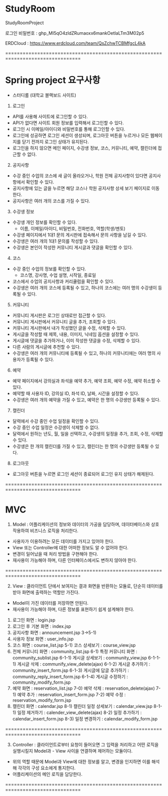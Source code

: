 # StudyRoom
StudyRoomProject

로그인 비밀번호 : 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

ERDCloud : https://www.erdcloud.com/team/QsZchwTCBMfgcL4kA

================================================================================

# Spring project 요구사항

- 스터디룸 (대학교 블랙보드 사이트)

1. 로그인
- API를 사용해 사이트에 로그인할 수 있다.
- API가 없다면 사이트 회원 정보를 입력해서 로그인할 수 있다.
- 로그인 시 이메일/아이디와 비밀번호를 통해 로그인할 수 있다.
- 로그인에 성공하면 로그인 세션이 생성되며, 로그아웃 버튼을 누르거나 모든 웹페이지를 닫기 전까지 로그인 상태가 유지된다.
- 로그인을 하지 않으면 메인 페이지, 수강생 정보, 코스, 커뮤니티, 예약, 캘린더에 접근할 수 없다.

2. 공지사항
- 수강 중인 수업의 코스에 새 글이 올라오거나, 학원 전체 공지사항이 있다면 공지사항에서 확인할 수 있다.
- 공지사항에 있는 글을 누르면 해당 코스나 학원 공지사항 상세 보기 페이지로 이동한다.
- 공지사항은 여러 개의 코스를 가질 수 있다.

3. 수강생 정보
- 수강생 개인 정보를 확인할 수 있다.
	- 이름, 이메일/아이디, 비밀번호, 전화번호, 역할(학생/멘토)
- 수강생 페이지에서 1대1 문의 게시판에 접속해서 문의 사항을 남길 수 있다.
- 수강생은 여러 개의 1대1 문의를 작성할 수 있다.
- 수강생은 본인이 작성한 커뮤니티 게시글과 댓글을 확인할 수 있다.

4. 코스
- 수강 중인 수업의 정보를 확인할 수 있다.
	- 코스명, 강사명, 수업 설명, 시작일, 종료일
- 코스에서 수업의 공지사항과 커리큘럼을 확인할 수 있다.
- 수강생은 여러 개의 코스에 등록될 수 있고, 하나의 코스에는 여러 명의 수강생이 등록될 수 있다.

5. 커뮤니티
- 커뮤니티 게시판은 로그인 상태로만 접근할 수 있다.
- 커뮤니티 게시판에서 커뮤니티 글을 추가, 조회할 수 있다.
- 커뮤니티 게시판에서 내가 작성했던 글을 수정, 삭제할 수 있다.
- 게시글을 작성할 때 제목, 내용, 이미지, 닉네임 옵션을 설정할 수 있다.
- 게시글에 댓글을 추가하거나, 이미 작성한 댓글을 수정, 삭제할 수 있다.
- 다른 사람의 게시글에 추천할 수 있다.
- 수강생은 여러 개의 커뮤니티에 등록될 수 있고, 하나의 커뮤니티에는 여러 명의 사용자가 등록될 수 있다.

6. 예약
- 예약 페이지에서 강의실과 좌석을 예약 추가, 예약 조회, 예약 수정, 예약 취소할 수 있다.
- 예약할 때 사용자 ID, 강의실 ID, 좌석 ID, 날짜, 시간을 설정할 수 있다.
- 수강생은 여러 개의 예약을 가질 수 있고, 예약은 한 명의 수강생만 등록될 수 있다.

7. 캘린더
- 달력에서 수강 중인 수업 일정을 확인할 수 있다.
- 수강 중인 수업 일정은 수강생이 삭제할 수 없다.
- 달력에서 원하는 년도, 월, 일을 선택하고, 수강생의 일정을 추가, 조회, 수정, 삭제할 수 있다.
- 수강생은 한 개의 캘린더를 가질 수 있고, 캘린더는 한 명의 수강생만 등록될 수 있다.

8. 로그아웃
- 로그아웃 버튼을 누르면 로그인 세션이 종료되어 로그인 유지 상태가 해제된다.

================================================================================
# MVC

1. Model : 어플리케이션의 정보와 데이터의 가공을 담당하며, 데이터베이스와 상호 작용하여 비즈니스 로직을 처리한다.
- 사용자가 이용하려는 모든 데이터를 가지고 있어야 한다.
- View 또는 Controller에 대한 어떠한 정보도 알 수 없어야 한다.
- 변경이 일어났을 때 처리 방법을 구현해야 한다.
- 재사용이 가능해야 하며, 다른 인터페이스에서도 변하지 않아야 한다.

================================================================================

2. View : 클라이언트 단에서 보여지는 결과 화면을 반환하는 모듈로, 단순히 데이터를 받아 화면에 출력하는 역할만 가진다.
- Model이 가진 데이터를 저장하면 안된다.
- 재사용이 가능해야 하며, 다른 정보를 표현하기 쉽게 설계해야 한다.

1) 로그인 화면 : login.jsp
2) 로그인 후 기본 화면 : index.jsp
3) 공지사항 화면 : announcement.jsp
	3->5-1)
4) 사용자 정보 화면 : user_info.jsp
5) 코스 화면 : course_list.jsp
	5-1) 코스 상세보기 : course_view.jsp
7) 전체 커뮤니티 화면 : community_list.jsp
	6-1) 특정 커뮤니티 화면 : community_sublist.jsp
		6-1-1) 게시글 상세보기 : community_view.jsp
			6-1-1-1) 게시글 삭제 : communify_view_delete(ajax)
		6-1-2) 게시글 추가하기 : community_insert_form.jsp
		6-1-3) 게시글에 답글 추가하기 : community_reply_insert_form.jsp
		6-1-4) 게시글 수정하기 : community_modify_form.jsp
8) 예약 화면 : reservation_list.jsp
	7-0) 예약 삭제 : reservation_delete(ajax)
	7-1) 예약 추가 : reservation_insert_form.jsp
	7-2) 예약 수정 : reservation_modify_form.jsp
9) 캘린더 화면 : calendar.jsp
	8-1) 캘린더 일정 상세보기 : calendar_view.jsp
		8-1-1) 일정 제거하기 : calender_view_delete(ajax)
	8-2) 일정 추가하기 : calendar_insert_form.jsp
	8-3) 일정 변경하기 : calendar_modify_form.jsp

================================================================================

3. Controller : 클라이언트로부터 요청이 들어오면 그 입력을 처리하고 어떤 로직을 실행시킬지 Model과 - View 사이을 연결하며 제어하는 모듈이다.
- 위의 역할 때문에 Model과 View에 대한 정보를 알고, 변경을 인지하면 이를 해석해 각각의 구성 요소에게 통지한다.
- 어플리케이션의 메인 로직을 담당한다.

================================================================================



